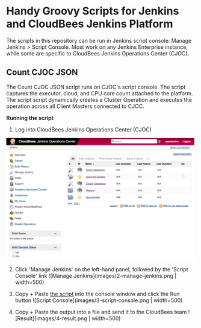 # Handy Groovy Scripts for Jenkins and CloudBees Jenkins Platform

The scripts in this repository can be run in Jenkins script console: Manage Jenkins > Script Console. Most work on any Jenkins Enterprise instance, while some are specific to CloudBees Jenkins Operations Center (CJOC).

## Count CJOC JSON

The Count CJOC JSON script runs on CJOC's script console. The script captures the executor, cloud, and CPU core count attached to the platform. The script script dynamically creates a Cluster Operation and executes the operation across all Client Masters connected to CJOC.

**Running the script**

1. Log into CloudBees Jenkins Operations Center (CJOC)

<img src="images/1-login.png" title="Login into CJOC" style="width:500px;" />

2. Click 'Manage Jenkins' on the left-hand panel, followed by the 'Script Console' link
![Manage Jenkins](images/2-manage-jenkins.png | width=500)

3. Copy + Paste [the script](https://github.com/cloudbees/jenkins-scripts/blob/master/count-cjoc-json.groovy) into the console window and click the Run button
![Script Console](images/3-script-console.png | width=500)

4. Copy + Paste the output into a file and send it to the CloudBees team
![Result](images/4-result.png | width=500)
